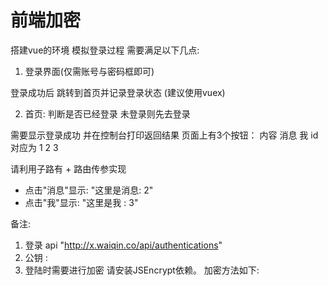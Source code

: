 

# 前端加密

搭建vue的环境  模拟登录过程  需要满足以下几点:

1. 登录界面(仅需账号与密码框即可)

登录成功后  跳转到首页并记录登录状态 (建议使用vuex)

2. 首页: 判断是否已经登录   未登录则先去登录

需要显示登录成功  并在控制台打印返回结果
页面上有3个按钮： 内容 消息 我  id 对应为 1  2  3

请利用子路有 + 路由传参实现

* 点击"消息"显示: "这里是消息: 2"
* 点击"我"显示: "这里是我 : 3"

备注:  

   1. 登录 api  "http://x.waiqin.co/api/authentications"
   2. 公钥 :
   3. 登陆时需要进行加密  请安装JSEncrypt依赖。 加密方法如下:
